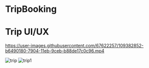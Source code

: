 # TripBooking
# Trip UI/UX


https://user-images.githubusercontent.com/67622257/109382852-b6490180-7904-11eb-9ceb-b88de17c0c96.mp4

![trip](https://user-images.githubusercontent.com/67622257/109382868-d7115700-7904-11eb-8c54-2bf006cb9924.jpeg)
![trip1](https://user-images.githubusercontent.com/67622257/109382869-d973b100-7904-11eb-8434-9ca8840e6210.jpeg)
